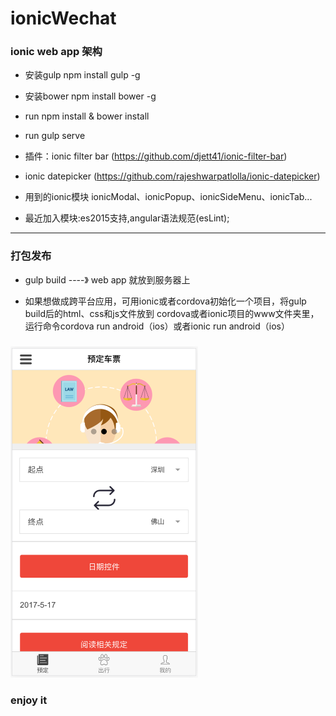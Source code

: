 # ionicWechat
### ionic web app 架构

* 安装gulp npm install gulp -g
* 安装bower npm install bower -g
* run npm install & bower install
* run gulp serve

* 插件：ionic filter bar (https://github.com/djett41/ionic-filter-bar)

* ionic datepicker (https://github.com/rajeshwarpatlolla/ionic-datepicker)

* 用到的ionic模块 ionicModal、ionicPopup、ionicSideMenu、ionicTab...

* 最近加入模块:es2015支持,angular语法规范(esLint);
----------
### 打包发布
* gulp build ----》 web app 就放到服务器上

* 如果想做成跨平台应用，可用ionic或者cordova初始化一个项目，将gulp build后的html、css和js文件放到
cordova或者ionic项目的www文件夹里，运行命令cordova run android（ios）或者ionic run android（ios）

###
<img src="https://github.com/syun0216/ionicWechat/raw/master/src/assets/images/screenshot.png" width="300">

### enjoy it
